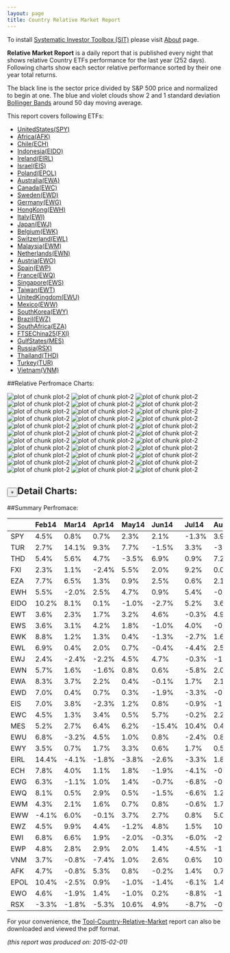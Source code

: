 ```yaml
---
layout: page
title: Country Relative Market Report
---
```



To install [Systematic Investor Toolbox (SIT)](https://github.com/systematicinvestor/SIT) please visit [About](/about) page.





**Relative Market Report** is a daily report that is published every night 
that shows relative Country ETFs performance 
for the last year (252 days). Following charts show each sector relative 
performance sorted by their one year total returns. 

The black line is the sector price divided by S&P 500 price and normalized to begin at one. 
The blue and violet clouds show 2 and 1 standard deviation 
[Bollinger Bands](http://en.wikipedia.org/wiki/Bollinger_Bands)
around 50 day moving average. 

This report covers following ETFs:

* [UnitedStates(SPY)](http://finance.yahoo.com/q/hl?s=SPY)
* [Africa(AFK)](http://finance.yahoo.com/q/hl?s=AFK)
* [Chile(ECH)](http://finance.yahoo.com/q/hl?s=ECH)
* [Indonesia(EIDO)](http://finance.yahoo.com/q/hl?s=EIDO)
* [Ireland(EIRL)](http://finance.yahoo.com/q/hl?s=EIRL)
* [Israel(EIS)](http://finance.yahoo.com/q/hl?s=EIS)
* [Poland(EPOL)](http://finance.yahoo.com/q/hl?s=EPOL)
* [Australia(EWA)](http://finance.yahoo.com/q/hl?s=EWA)
* [Canada(EWC)](http://finance.yahoo.com/q/hl?s=EWC)
* [Sweden(EWD)](http://finance.yahoo.com/q/hl?s=EWD)
* [Germany(EWG)](http://finance.yahoo.com/q/hl?s=EWG)
* [HongKong(EWH)](http://finance.yahoo.com/q/hl?s=EWH)
* [Italy(EWI)](http://finance.yahoo.com/q/hl?s=EWI)
* [Japan(EWJ)](http://finance.yahoo.com/q/hl?s=EWJ)
* [Belgium(EWK)](http://finance.yahoo.com/q/hl?s=EWK)
* [Switzerland(EWL)](http://finance.yahoo.com/q/hl?s=EWL)
* [Malaysia(EWM)](http://finance.yahoo.com/q/hl?s=EWM)
* [Netherlands(EWN)](http://finance.yahoo.com/q/hl?s=EWN)
* [Austria(EWO)](http://finance.yahoo.com/q/hl?s=EWO)
* [Spain(EWP)](http://finance.yahoo.com/q/hl?s=EWP)
* [France(EWQ)](http://finance.yahoo.com/q/hl?s=EWQ)
* [Singapore(EWS)](http://finance.yahoo.com/q/hl?s=EWS)
* [Taiwan(EWT)](http://finance.yahoo.com/q/hl?s=EWT)
* [UnitedKingdom(EWU)](http://finance.yahoo.com/q/hl?s=EWU)
* [Mexico(EWW)](http://finance.yahoo.com/q/hl?s=EWW)
* [SouthKorea(EWY)](http://finance.yahoo.com/q/hl?s=EWY)
* [Brazil(EWZ)](http://finance.yahoo.com/q/hl?s=EWZ)
* [SouthAfrica(EZA)](http://finance.yahoo.com/q/hl?s=EZA)
* [FTSEChina25(FXI)](http://finance.yahoo.com/q/hl?s=FXI)
* [GulfStates(MES)](http://finance.yahoo.com/q/hl?s=MES)
* [Russia(RSX)](http://finance.yahoo.com/q/hl?s=RSX)
* [Thailand(THD)](http://finance.yahoo.com/q/hl?s=THD)
* [Turkey(TUR)](http://finance.yahoo.com/q/hl?s=TUR)
* [Vietnam(VNM)](http://finance.yahoo.com/q/hl?s=VNM)


##Relative Perfromace Charts:
    


![plot of chunk plot-2](/public/images/Tool-Country-Relative-Market/plot-2-1.png) ![plot of chunk plot-2](/public/images/Tool-Country-Relative-Market/plot-2-2.png) ![plot of chunk plot-2](/public/images/Tool-Country-Relative-Market/plot-2-3.png) ![plot of chunk plot-2](/public/images/Tool-Country-Relative-Market/plot-2-4.png) ![plot of chunk plot-2](/public/images/Tool-Country-Relative-Market/plot-2-5.png) ![plot of chunk plot-2](/public/images/Tool-Country-Relative-Market/plot-2-6.png) ![plot of chunk plot-2](/public/images/Tool-Country-Relative-Market/plot-2-7.png) ![plot of chunk plot-2](/public/images/Tool-Country-Relative-Market/plot-2-8.png) ![plot of chunk plot-2](/public/images/Tool-Country-Relative-Market/plot-2-9.png) ![plot of chunk plot-2](/public/images/Tool-Country-Relative-Market/plot-2-10.png) ![plot of chunk plot-2](/public/images/Tool-Country-Relative-Market/plot-2-11.png) ![plot of chunk plot-2](/public/images/Tool-Country-Relative-Market/plot-2-12.png) ![plot of chunk plot-2](/public/images/Tool-Country-Relative-Market/plot-2-13.png) ![plot of chunk plot-2](/public/images/Tool-Country-Relative-Market/plot-2-14.png) ![plot of chunk plot-2](/public/images/Tool-Country-Relative-Market/plot-2-15.png) ![plot of chunk plot-2](/public/images/Tool-Country-Relative-Market/plot-2-16.png) ![plot of chunk plot-2](/public/images/Tool-Country-Relative-Market/plot-2-17.png) ![plot of chunk plot-2](/public/images/Tool-Country-Relative-Market/plot-2-18.png) ![plot of chunk plot-2](/public/images/Tool-Country-Relative-Market/plot-2-19.png) ![plot of chunk plot-2](/public/images/Tool-Country-Relative-Market/plot-2-20.png) ![plot of chunk plot-2](/public/images/Tool-Country-Relative-Market/plot-2-21.png) ![plot of chunk plot-2](/public/images/Tool-Country-Relative-Market/plot-2-22.png) ![plot of chunk plot-2](/public/images/Tool-Country-Relative-Market/plot-2-23.png) ![plot of chunk plot-2](/public/images/Tool-Country-Relative-Market/plot-2-24.png) ![plot of chunk plot-2](/public/images/Tool-Country-Relative-Market/plot-2-25.png) ![plot of chunk plot-2](/public/images/Tool-Country-Relative-Market/plot-2-26.png) ![plot of chunk plot-2](/public/images/Tool-Country-Relative-Market/plot-2-27.png) ![plot of chunk plot-2](/public/images/Tool-Country-Relative-Market/plot-2-28.png) ![plot of chunk plot-2](/public/images/Tool-Country-Relative-Market/plot-2-29.png) ![plot of chunk plot-2](/public/images/Tool-Country-Relative-Market/plot-2-30.png) ![plot of chunk plot-2](/public/images/Tool-Country-Relative-Market/plot-2-31.png) ![plot of chunk plot-2](/public/images/Tool-Country-Relative-Market/plot-2-32.png) ![plot of chunk plot-2](/public/images/Tool-Country-Relative-Market/plot-2-33.png) 

<input type="button" class="btn btn-sm" value="+">Detail Charts:
---
    




<div markdown="1" style="display:none;">
    


![plot of chunk plot-2](/public/images/Tool-Country-Relative-Market/plot-2-34.png) ![plot of chunk plot-2](/public/images/Tool-Country-Relative-Market/plot-2-35.png) ![plot of chunk plot-2](/public/images/Tool-Country-Relative-Market/plot-2-36.png) ![plot of chunk plot-2](/public/images/Tool-Country-Relative-Market/plot-2-37.png) ![plot of chunk plot-2](/public/images/Tool-Country-Relative-Market/plot-2-38.png) ![plot of chunk plot-2](/public/images/Tool-Country-Relative-Market/plot-2-39.png) ![plot of chunk plot-2](/public/images/Tool-Country-Relative-Market/plot-2-40.png) ![plot of chunk plot-2](/public/images/Tool-Country-Relative-Market/plot-2-41.png) ![plot of chunk plot-2](/public/images/Tool-Country-Relative-Market/plot-2-42.png) ![plot of chunk plot-2](/public/images/Tool-Country-Relative-Market/plot-2-43.png) ![plot of chunk plot-2](/public/images/Tool-Country-Relative-Market/plot-2-44.png) ![plot of chunk plot-2](/public/images/Tool-Country-Relative-Market/plot-2-45.png) ![plot of chunk plot-2](/public/images/Tool-Country-Relative-Market/plot-2-46.png) ![plot of chunk plot-2](/public/images/Tool-Country-Relative-Market/plot-2-47.png) ![plot of chunk plot-2](/public/images/Tool-Country-Relative-Market/plot-2-48.png) ![plot of chunk plot-2](/public/images/Tool-Country-Relative-Market/plot-2-49.png) ![plot of chunk plot-2](/public/images/Tool-Country-Relative-Market/plot-2-50.png) ![plot of chunk plot-2](/public/images/Tool-Country-Relative-Market/plot-2-51.png) ![plot of chunk plot-2](/public/images/Tool-Country-Relative-Market/plot-2-52.png) ![plot of chunk plot-2](/public/images/Tool-Country-Relative-Market/plot-2-53.png) ![plot of chunk plot-2](/public/images/Tool-Country-Relative-Market/plot-2-54.png) ![plot of chunk plot-2](/public/images/Tool-Country-Relative-Market/plot-2-55.png) ![plot of chunk plot-2](/public/images/Tool-Country-Relative-Market/plot-2-56.png) ![plot of chunk plot-2](/public/images/Tool-Country-Relative-Market/plot-2-57.png) ![plot of chunk plot-2](/public/images/Tool-Country-Relative-Market/plot-2-58.png) ![plot of chunk plot-2](/public/images/Tool-Country-Relative-Market/plot-2-59.png) ![plot of chunk plot-2](/public/images/Tool-Country-Relative-Market/plot-2-60.png) ![plot of chunk plot-2](/public/images/Tool-Country-Relative-Market/plot-2-61.png) ![plot of chunk plot-2](/public/images/Tool-Country-Relative-Market/plot-2-62.png) ![plot of chunk plot-2](/public/images/Tool-Country-Relative-Market/plot-2-63.png) ![plot of chunk plot-2](/public/images/Tool-Country-Relative-Market/plot-2-64.png) ![plot of chunk plot-2](/public/images/Tool-Country-Relative-Market/plot-2-65.png) ![plot of chunk plot-2](/public/images/Tool-Country-Relative-Market/plot-2-66.png) ![plot of chunk plot-2](/public/images/Tool-Country-Relative-Market/plot-2-67.png) 

</div>
    




##Summary Perfromace:
    




|     |Feb14  |Mar14  |Apr14  |May14  |Jun14  |Jul14  |Aug14  |Sep14  |Oct14  |Nov14  |Dec14  |Jan15  |Total  |
|:----|:------|:------|:------|:------|:------|:------|:------|:------|:------|:------|:------|:------|:------|
|SPY  |  4.5% |  0.8% |  0.7% |  2.3% |  2.1% | -1.3% |  3.9% | -1.4% |  2.4% |  2.7% | -0.3% | -3.0% | 14.1% |
|TUR  |  2.7% | 14.1% |  9.3% |  7.7% | -1.5% |  3.3% | -3.4% |-11.5% | 10.1% |  6.7% | -5.8% | -1.7% | 30.5% |
|THD  |  5.4% |  5.6% |  4.7% | -3.5% |  6.9% |  0.9% |  7.2% |  0.4% | -0.8% |  0.2% | -6.3% |  3.2% | 25.3% |
|FXI  |  2.3% |  1.1% | -2.4% |  5.5% |  2.0% |  9.2% |  0.0% | -5.4% |  4.3% |  1.7% |  3.8% | -0.9% | 22.6% |
|EZA  |  7.7% |  6.5% |  1.3% |  0.9% |  2.5% |  0.6% |  2.1% | -9.1% |  6.6% | -0.4% | -3.5% |  4.3% | 19.8% |
|EWH  |  5.5% | -2.0% |  2.5% |  4.7% |  0.9% |  5.4% | -0.7% | -6.9% |  6.3% |  0.3% | -4.4% |  5.5% | 17.4% |
|EIDO | 10.2% |  8.1% |  0.1% | -1.0% | -2.7% |  5.2% |  3.6% | -5.3% |  1.3% | -0.2% |  0.0% | -3.0% | 16.3% |
|EWT  |  3.6% |  2.3% |  1.7% |  3.2% |  4.6% | -0.3% |  4.9% | -7.5% |  2.9% |  0.6% | -2.5% |  0.8% | 14.5% |
|EWS  |  3.6% |  3.1% |  4.2% |  1.8% | -1.0% |  4.0% | -0.7% | -4.5% | -0.5% |  1.0% | -0.5% | -2.4% |  8.0% |
|EWK  |  8.8% |  1.2% |  1.3% |  0.4% | -1.3% | -2.7% |  1.6% | -4.0% | -1.5% |  3.7% | -2.4% |  2.0% |  6.6% |
|EWL  |  6.9% |  0.4% |  2.0% |  0.7% | -0.4% | -4.4% |  2.5% | -3.3% | -0.4% |  2.5% | -4.5% |  0.2% |  1.5% |
|EWJ  |  2.4% | -2.4% | -2.2% |  4.5% |  4.7% | -0.3% | -1.7% | -0.3% |  2.5% | -3.7% | -2.7% |  2.2% |  2.7% |
|EWN  |  5.7% |  1.6% | -1.6% |  0.8% |  0.6% | -5.8% |  2.0% | -1.9% | -1.6% |  4.8% | -3.7% |  0.3% |  0.8% |
|EWA  |  8.3% |  3.7% |  2.2% |  0.4% | -0.1% |  1.7% |  2.1% |-11.9% |  6.3% | -7.1% | -3.1% | -1.1% | -0.3% |
|EWD  |  7.0% |  0.4% |  0.7% |  0.3% | -1.9% | -3.3% | -0.2% | -2.8% | -0.5% |  1.8% | -4.8% |  2.4% | -1.5% |
|EIS  |  7.0% |  3.8% | -2.3% |  1.2% |  0.8% | -0.9% | -1.9% |  0.3% | -4.0% | -0.8% | -2.6% | -1.3% | -1.2% |
|EWC  |  4.5% |  1.3% |  3.4% |  0.5% |  5.7% | -0.2% |  2.2% | -6.6% | -2.5% |  0.1% | -2.2% | -8.4% | -3.3% |
|MES  |  5.2% |  2.7% |  6.4% |  6.2% |-15.4% | 10.4% |  0.4% |  2.4% | -5.5% | -2.5% |-11.6% | -1.4% | -5.8% |
|EWU  |  6.8% | -3.2% |  4.5% |  1.0% |  0.8% | -2.4% |  0.8% | -5.7% | -1.9% |  0.1% | -3.4% |  0.1% | -3.0% |
|EWY  |  3.5% |  0.7% |  1.7% |  3.3% |  0.6% |  1.7% |  0.5% | -8.9% | -3.1% | -3.0% | -1.6% |  0.7% | -4.6% |
|EIRL | 14.4% | -4.1% | -1.8% | -3.8% | -2.6% | -3.3% |  1.8% | -2.3% | -3.3% |  6.0% | -1.3% | -1.5% | -3.1% |
|ECH  |  7.8% |  4.0% |  1.1% |  1.8% | -1.9% | -4.1% | -0.3% | -1.6% |  0.0% | -2.3% | -4.1% | -4.5% | -4.7% |
|EWG  |  6.3% | -1.1% |  1.0% |  1.4% | -0.7% | -6.8% | -0.8% | -4.2% | -1.7% |  5.7% | -4.8% |  2.3% | -4.1% |
|EWQ  |  8.1% |  0.5% |  2.9% |  0.5% | -1.5% | -6.6% |  1.2% | -3.7% | -3.8% |  3.0% | -5.4% |  1.2% | -4.4% |
|EWM  |  4.3% |  2.1% |  1.6% |  0.7% |  0.8% | -0.6% |  1.7% | -4.1% | -0.2% | -5.1% | -5.6% | -3.8% | -8.4% |
|EWW  | -4.1% |  6.0% | -0.1% |  3.7% |  2.7% |  0.8% |  5.0% | -4.2% | -0.4% | -4.6% | -8.2% | -5.3% | -9.4% |
|EWZ  |  4.5% |  9.9% |  4.4% | -1.2% |  4.8% |  1.5% | 10.7% |-19.1% | -0.5% | -3.2% |-11.5% | -6.2% | -9.7% |
|EWI  |  6.8% |  6.6% |  1.9% | -2.0% | -0.3% | -6.0% | -2.3% | -1.8% | -5.0% | -0.1% | -8.0% |  0.8% | -9.9% |
|EWP  |  4.8% |  2.8% |  2.9% |  2.0% |  1.4% | -4.5% | -1.0% | -4.0% | -2.8% |  2.1% | -7.6% | -5.8% |-10.1% |
|VNM  |  3.7% | -0.8% | -7.4% |  1.0% |  2.6% |  0.6% | 10.4% | -5.2% | -2.4% | -4.4% | -3.3% | -4.8% |-10.8% |
|AFK  |  4.7% | -0.8% |  5.3% |  0.8% | -0.2% |  1.4% |  0.7% | -6.8% | -5.9% | -3.5% | -6.3% | -3.2% |-13.6% |
|EPOL | 10.4% | -2.5% |  0.9% | -1.0% | -1.4% | -6.1% |  1.4% |  1.7% | -3.2% | -1.9% | -8.6% | -3.6% |-14.3% |
|EWO  |  4.6% | -1.9% |  1.4% | -1.0% |  0.2% | -8.8% | -1.9% | -8.0% | -0.2% |  1.4% | -6.5% | -4.4% |-23.2% |
|RSX  | -3.3% | -1.8% | -5.3% | 10.6% |  4.9% | -8.7% | -0.6% | -6.3% | -1.8% |-11.0% |-22.0% | -0.1% |-39.7% |
    


For your convenience, the 
[Tool-Country-Relative-Market](/public/images/Tool-Country-Relative-Market/Tool-Country-Relative-Market.pdf)
report can also be downloaded and viewed the pdf format.



*(this report was produced on: 2015-02-01)*
